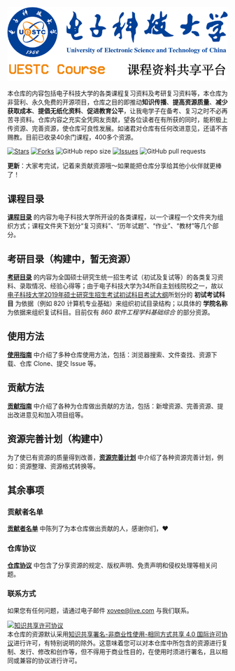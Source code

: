 <p align='center'><img src='./assets/img/repo-banner.png'></p>

本仓库的内容包括电子科技大学的各类课程复习资料及考研复习资料等，本仓库为非营利、永久免费的开源项目，仓库之目的即推动**知识传播**、**提高资源质量**、**减少获取成本**、**提倡无纸化资料**、**促进教育公平**，让我电学子在备考、复习之时不必再苦寻资料。仓库内容之充实全凭网友贡献，望各位读者在有所获的同时，能积极上传资源、完善资源，使仓库可良性发展。如诸君对仓库有任何改进意见，还请不吝赐教。目前已收录40余门课程，400多个资源。

[![Stars](https://img.shields.io/github/stars/Xovee/uestc-course.svg)](https://github.com/Xovee/uestc-course/stargazers)
[![Forks](https://img.shields.io/github/forks/Xovee/uestc-course.svg)](https://github.com/Xovee/uestc-course/network/members)
![GitHub repo size](https://img.shields.io/github/repo-size/Xovee/uestc-course.svg)
[![Issues](https://img.shields.io/github/issues/Xovee/uestc-course.svg)]()
![GitHub pull requests](https://img.shields.io/github/issues-pr/Xovee/uestc-course.svg)

**更新**：大家考完试，记着来贡献资源哦～如果能把仓库分享给其他小伙伴就更棒了！

## 课程目录

**[课程目录](./课程目录/)** 的内容为电子科技大学所开设的各类课程，以一个课程一个文件夹为组织方式；课程文件夹下划分“复习资料”、“历年试题”、“作业”、“教材”等几个部分。

## 考研目录（构建中，暂无资源）

**[考研目录](./考研目录/)** 的内容为全国硕士研究生统一招生考试（初试及复试等）的各类复习资料、录取情况、经验心得等；由于电子科技大学为34所自主划线院校之一，故以[电子科技大学2019年硕士研究生招生考试初试科目考试大纲](https://yz.uestc.edu.cn/d/file/zhaoshengzhuanti/20180926/%E7%94%B5%E5%AD%90%E7%A7%91%E6%8A%80%E5%A4%A7%E5%AD%A62019%E5%B9%B4%E7%A1%95%E5%A3%AB%E7%A0%94%E7%A9%B6%E7%94%9F%E6%8B%9B%E7%94%9F%E8%80%83%E8%AF%95%E5%88%9D%E8%AF%95%E7%A7%91%E7%9B%AE%E8%80%83%E8%AF%95%E5%A4%A7%E7%BA%B2.pdf)所划分的 **初试考试科目** 为依据（例如 820 计算机专业基础）来组织初试目录结构；以具体的 **学院名称** 为依据来组织复试科目。目前仅有 *860 软件工程学科基础综合* 的部分资源。

## 使用方法

[**使用指南**](./assets/使用指南.md) 中介绍了多种仓库使用方法，包括：浏览器搜索、文件查找、资源下载、仓库 Clone、提交 Issue 等。

## 贡献方法

[**贡献指南**](./assets/贡献指南.md) 中介绍了各种为仓库做出贡献的方法，包括：新增资源、完善资源、提出改进意见和加入项目组等。

## 资源完善计划（构建中）

为了使已有资源的质量得到改善，**[资源完善计划](./assets/资源完善计划.md)** 中介绍了各种资源完善计划，例如：资源整理、资源格式转换等。

## 其余事项

### 贡献者名单

[**贡献者名单**](./assets/贡献者名单.md) 中陈列了为本仓库做出贡献的人，感谢你们，:heart:

### 仓库协议

[**仓库协议**](./assets/仓库协议.md) 中包含了分享资源的规定、版权声明、免责声明和侵权处理等相关问题。

### 联系方式

如果您有任何问题，请通过电子邮件 xovee@live.com 与我们联系。

<a rel="license" href="http://creativecommons.org/licenses/by-nc-sa/4.0/"><img alt="知识共享许可协议" style="border-width:0" src="https://i.creativecommons.org/l/by-nc-sa/4.0/88x31.png" /></a><br />本仓库的资源默认采用<a rel="license" href="http://creativecommons.org/licenses/by-nc-sa/4.0/deed.zh">知识共享署名-非商业性使用-相同方式共享 4.0 国际许可协议</a>进行许可，有特别说明的除外。这意味着您可以对本仓库中所包含的资源进行复制、发行、修改和创作等，但不得用于商业性目的，在使用时须进行署名，且以相同或兼容的协议进行许可。
